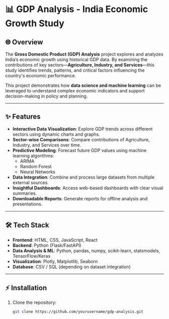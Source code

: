 # 📊 GDP Analysis - India Economic Growth Study

## 🌐 Overview
The **Gross Domestic Product (GDP) Analysis** project explores and analyzes India’s economic growth using historical GDP data. By examining the contributions of key sectors—**Agriculture, Industry, and Services**—this study identifies trends, patterns, and critical factors influencing the country's economic performance.

This project demonstrates how **data science and machine learning** can be leveraged to understand complex economic indicators and support decision-making in policy and planning.

---

## ✨ Features
- **Interactive Data Visualization**: Explore GDP trends across different sectors using dynamic charts and graphs.  
- **Sector-wise Comparisons**: Compare contributions of Agriculture, Industry, and Services over time.  
- **Predictive Modeling**: Forecast future GDP values using machine learning algorithms:  
  - ARIMA  
  - Random Forest  
  - Neural Networks  
- **Data Integration**: Combine and process large datasets from multiple external sources.  
- **Insightful Dashboards**: Access web-based dashboards with clear visual summaries.  
- **Downloadable Reports**: Generate reports for offline analysis and presentations.

---

## 🛠️ Tech Stack
- **Frontend**: HTML, CSS, JavaScript, React  
- **Backend**: Python (Flask/FastAPI)  
- **Data Analysis & ML**: Python, pandas, numpy, scikit-learn, statsmodels, TensorFlow/Keras  
- **Visualization**: Plotly, Matplotlib, Seaborn  
- **Database**: CSV / SQL (depending on dataset integration)  

---

## ⚡ Installation
1. Clone the repository:
   ```bash
   git clone https://github.com/yourusername/gdp-analysis.git
